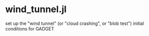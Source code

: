 # wind_tunnel.jl
set up the "wind tunnel" (or "cloud crashing", or "blob test") initial conditions for GADGET
